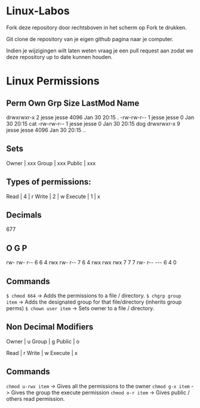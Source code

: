 # Linux-Labos

Fork deze repository door rechtsboven in het scherm op Fork te drukken.

Git clone de repository van je eigen github pagina naar je computer.

Indien je wijzigingen wilt laten weten vraag je een pull request aan zodat we deze repository up to date kunnen houden.

# Linux Permissions

Perm         Own   Grp   Size LastMod    Name
----------------------------------------------
drwxrwxr-x 2 jesse jesse 4096 Jan 30 20:15 .
-rw-rw-r-- 1 jesse jesse    0 Jan 30 20:15 cat
-rw-rw-r-- 1 jesse jesse    0 Jan 30 20:15 dog
drwxrwxr-x 9 jesse jesse 4096 Jan 30 20:15 ..

Sets
----
Owner  | xxx
Group  | xxx
Public | xxx

Types of permissions:
---------------------
Read    | 4 | r
Write   | 2 | w
Execute | 1 | x

Decimals
--------
677

O   G   P
------------
rw- rw- r--
6   6   4
rwx rw- r--
7   6   4
rwx rwx rwx
7   7   7
rw- r-- ---
6   4   0

Commands
----------

`$ chmod 664` -> Adds the permissions to a file / directory.
`$ chgrp group item` -> Adds the designated group for that file/directory (inherits group perms)
`$ chown user item` -> Sets owner to a file / directory.

Non Decimal Modifiers
---------------------
Owner   | u
Group   | g
Public  | o

Read    | r
Write   | w
Execute | x

Commands
---------
`chmod u-rwx item` -> Gives all the permissions to the owner
`chmod g-x item` -> Gives the group the execute permission
`chmod o-r item` -> Gives public / others read permission.

